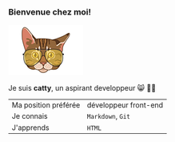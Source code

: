 ### Bienvenue chez moi!
![](./catty.png)

Je suis __catty__, un aspirant developpeur :smile_cat: :technologist:

|                ||
|----------------|-------------------------------|
|Ma position préférée| développeur front-end |
|Je connais          |`Markdown`, `Git` |
|J'apprends          |`HTML`            |
